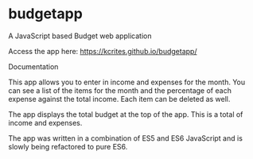 # budgetapp
A JavaScript based Budget web application

Access the app here: https://kcrites.github.io/budgetapp/

Documentation

This app allows you to enter in income and expenses for the month. You can see a list of the items for the month and the percentage of each expense against the total income. Each item can be deleted as well.

The app displays the total budget at the top of the app. This is a total of income and expenses.

The app was written in a combination of ES5 and ES6 JavaScript and is slowly being refactored to pure ES6.
